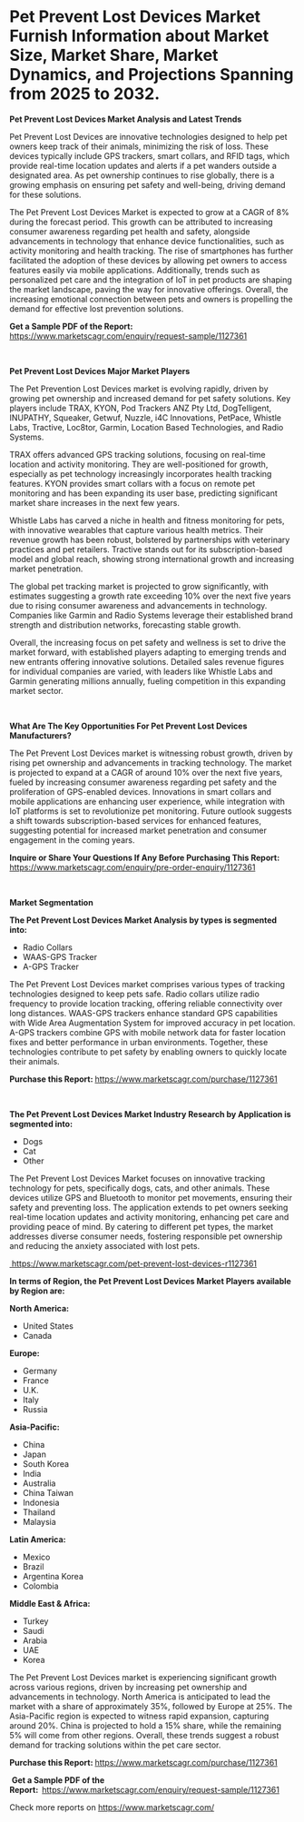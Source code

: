 <p><h1>Pet Prevent Lost Devices Market Furnish Information about Market Size, Market Share, Market Dynamics, and Projections Spanning from 2025 to 2032.</h1></p><p><strong>Pet Prevent Lost Devices Market Analysis and Latest Trends</strong></p>
<p><p>Pet Prevent Lost Devices are innovative technologies designed to help pet owners keep track of their animals, minimizing the risk of loss. These devices typically include GPS trackers, smart collars, and RFID tags, which provide real-time location updates and alerts if a pet wanders outside a designated area. As pet ownership continues to rise globally, there is a growing emphasis on ensuring pet safety and well-being, driving demand for these solutions.</p><p>The Pet Prevent Lost Devices Market is expected to grow at a CAGR of 8% during the forecast period. This growth can be attributed to increasing consumer awareness regarding pet health and safety, alongside advancements in technology that enhance device functionalities, such as activity monitoring and health tracking. The rise of smartphones has further facilitated the adoption of these devices by allowing pet owners to access features easily via mobile applications. Additionally, trends such as personalized pet care and the integration of IoT in pet products are shaping the market landscape, paving the way for innovative offerings. Overall, the increasing emotional connection between pets and owners is propelling the demand for effective lost prevention solutions.</p></p>
<p><strong>Get a Sample PDF of the Report:&nbsp;</strong> <a href="https://www.marketscagr.com/enquiry/request-sample/1127361?utm_campaign=3039&utm_medium=2&utm_source=Github&utm_content=ia&utm_term=06042025&utm_id=pet-prevent-lost-devices">https://www.marketscagr.com/enquiry/request-sample/1127361</a></p>
<p>&nbsp;</p>
<p><strong>Pet Prevent Lost Devices Major Market Players</strong></p>
<p><p>The Pet Prevention Lost Devices market is evolving rapidly, driven by growing pet ownership and increased demand for pet safety solutions. Key players include TRAX, KYON, Pod Trackers ANZ Pty Ltd, DogTelligent, INUPATHY, Squeaker, Getwuf, Nuzzle, i4C Innovations, PetPace, Whistle Labs, Tractive, Loc8tor, Garmin, Location Based Technologies, and Radio Systems.</p><p>TRAX offers advanced GPS tracking solutions, focusing on real-time location and activity monitoring. They are well-positioned for growth, especially as pet technology increasingly incorporates health tracking features. KYON provides smart collars with a focus on remote pet monitoring and has been expanding its user base, predicting significant market share increases in the next few years.</p><p>Whistle Labs has carved a niche in health and fitness monitoring for pets, with innovative wearables that capture various health metrics. Their revenue growth has been robust, bolstered by partnerships with veterinary practices and pet retailers. Tractive stands out for its subscription-based model and global reach, showing strong international growth and increasing market penetration.</p><p>The global pet tracking market is projected to grow significantly, with estimates suggesting a growth rate exceeding 10% over the next five years due to rising consumer awareness and advancements in technology. Companies like Garmin and Radio Systems leverage their established brand strength and distribution networks, forecasting stable growth.</p><p>Overall, the increasing focus on pet safety and wellness is set to drive the market forward, with established players adapting to emerging trends and new entrants offering innovative solutions. Detailed sales revenue figures for individual companies are varied, with leaders like Whistle Labs and Garmin generating millions annually, fueling competition in this expanding market sector.</p></p>
<p>&nbsp;</p>
<p><strong>What Are The Key Opportunities For Pet Prevent Lost Devices Manufacturers?</strong></p>
<p><p>The Pet Prevent Lost Devices market is witnessing robust growth, driven by rising pet ownership and advancements in tracking technology. The market is projected to expand at a CAGR of around 10% over the next five years, fueled by increasing consumer awareness regarding pet safety and the proliferation of GPS-enabled devices. Innovations in smart collars and mobile applications are enhancing user experience, while integration with IoT platforms is set to revolutionize pet monitoring. Future outlook suggests a shift towards subscription-based services for enhanced features, suggesting potential for increased market penetration and consumer engagement in the coming years.</p></p>
<p><strong>Inquire or Share Your Questions If Any Before Purchasing This Report:</strong> <a href="https://www.marketscagr.com/enquiry/pre-order-enquiry/1127361?utm_campaign=3039&utm_medium=2&utm_source=Github&utm_content=ia&utm_term=06042025&utm_id=pet-prevent-lost-devices">https://www.marketscagr.com/enquiry/pre-order-enquiry/1127361</a></p>
<p>&nbsp;</p>
<p><strong>Market Segmentation</strong></p>
<p><strong>The Pet Prevent Lost Devices Market Analysis by types is segmented into:</strong></p>
<p><ul><li>Radio Collars</li><li>WAAS-GPS Tracker</li><li>A-GPS Tracker</li></ul></p>
<p><p>The Pet Prevent Lost Devices market comprises various types of tracking technologies designed to keep pets safe. Radio collars utilize radio frequency to provide location tracking, offering reliable connectivity over long distances. WAAS-GPS trackers enhance standard GPS capabilities with Wide Area Augmentation System for improved accuracy in pet location. A-GPS trackers combine GPS with mobile network data for faster location fixes and better performance in urban environments. Together, these technologies contribute to pet safety by enabling owners to quickly locate their animals.</p></p>
<p><strong>Purchase this Report:&nbsp;</strong><a href="https://www.marketscagr.com/purchase/1127361?utm_campaign=3039&utm_medium=2&utm_source=Github&utm_content=ia&utm_term=06042025&utm_id=pet-prevent-lost-devices">https://www.marketscagr.com/purchase/1127361</a></p>
<p>&nbsp;</p>
<p><strong>The Pet Prevent Lost Devices Market Industry Research by Application is segmented into:</strong></p>
<p><ul><li>Dogs</li><li>Cat</li><li>Other</li></ul></p>
<p><p>The Pet Prevent Lost Devices Market focuses on innovative tracking technology for pets, specifically dogs, cats, and other animals. These devices utilize GPS and Bluetooth to monitor pet movements, ensuring their safety and preventing loss. The application extends to pet owners seeking real-time location updates and activity monitoring, enhancing pet care and providing peace of mind. By catering to different pet types, the market addresses diverse consumer needs, fostering responsible pet ownership and reducing the anxiety associated with lost pets.</p></p>
<p><a href="https://www.marketscagr.com/pet-prevent-lost-devices-r1127361?utm_campaign=3039&utm_medium=2&utm_source=Github&utm_content=ia&utm_term=06042025&utm_id=pet-prevent-lost-devices">&nbsp;https://www.marketscagr.com/pet-prevent-lost-devices-r1127361</a></p>
<p><strong>In terms of Region, the Pet Prevent Lost Devices Market Players available by Region are:</strong></p>
<p>
    <p> <strong> North America: </strong>
        <ul>
            <li>United States</li>
            <li>Canada</li>
        </ul>
        </p> 
    <p> <strong> Europe: </strong>
        <ul>
            <li>Germany</li>
            <li>France</li>
            <li>U.K.</li>
            <li>Italy</li>
            <li>Russia</li>
        </ul>
        </p> 
    <p> <strong> Asia-Pacific: </strong>
        <ul>
            <li>China</li>
            <li>Japan</li>
            <li>South Korea</li>
            <li>India</li>
            <li>Australia</li>
            <li>China Taiwan</li>
            <li>Indonesia</li>
            <li>Thailand</li>
            <li>Malaysia</li>
        </ul>
        </p> 
    <p> <strong> Latin America: </strong>
        <ul>
            <li>Mexico</li>
            <li>Brazil</li>
            <li>Argentina Korea</li>
            <li>Colombia</li>
        </ul>
        </p> 
    <p> <strong> Middle East & Africa: </strong>
        <ul>
            <li>Turkey</li>
            <li>Saudi</li>
            <li>Arabia</li>
            <li>UAE</li>
            <li>Korea</li>
        </ul>
    </p>
    </p>
<p><p>The Pet Prevent Lost Devices market is experiencing significant growth across various regions, driven by increasing pet ownership and advancements in technology. North America is anticipated to lead the market with a share of approximately 35%, followed by Europe at 25%. The Asia-Pacific region is expected to witness rapid expansion, capturing around 20%. China is projected to hold a 15% share, while the remaining 5% will come from other regions. Overall, these trends suggest a robust demand for tracking solutions within the pet care sector.</p></p>
<p><strong>Purchase this Report: </strong><a href="https://www.marketscagr.com/purchase/1127361?utm_campaign=3039&utm_medium=2&utm_source=Github&utm_content=ia&utm_term=06042025&utm_id=pet-prevent-lost-devices">https://www.marketscagr.com/purchase/1127361</a></p>
<p>&nbsp;<strong>Get a Sample PDF of the Report:&nbsp;&nbsp;</strong><a href="https://www.marketscagr.com/enquiry/request-sample/1127361?utm_campaign=3039&utm_medium=2&utm_source=Github&utm_content=ia&utm_term=06042025&utm_id=pet-prevent-lost-devices">https://www.marketscagr.com/enquiry/request-sample/1127361</a></p>
<p><strong></strong></p>
<p>Check more reports on <a href="https://www.marketscagr.com/?utm_campaign=3039&utm_medium=2&utm_source=Github&utm_content=ia&utm_term=06042025&utm_id=pet-prevent-lost-devices">https://www.marketscagr.com/</a></p>